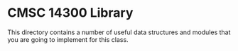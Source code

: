 # CMSC 14300 Library

This directory contains a number of useful data structures and modules that
you are going to implement for this class.
